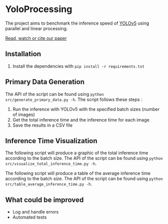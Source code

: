 # YoloProcessing

The project aims to benchmark the inference speed of [YOLOv5](https://github.com/ultralytics/yolov5) using parallel and linear processing.

[Read, watch or cite our paper](https://github.com/NTUA-Edge-Robotics/.github/blob/main/profile/README.md)

## Installation

1. Install the dependencies with `pip install -r requirements.txt`

## Primary Data Generation

The API of the script can be found using `python src/generate_primary_data.py -h`. The script follows these steps&nbsp;:

1. Run the inference with YOLOv5 with the specified batch sizes (number of images)
1. Get the total inference time and the inference time for each image
1. Save the results in a CSV file

## Inference Time Visualization

The following script will produce a graphic of the total inference time according to the batch size. The API of the script can be found using `python src/visualize_total_inference_time.py -h`.

The following script will produce a table of the average inference time according to the batch size. The API of the script can be found using `python src/table_average_inference_time.py -h`.

## What could be improved

- Log and handle errors
- Automated tests
